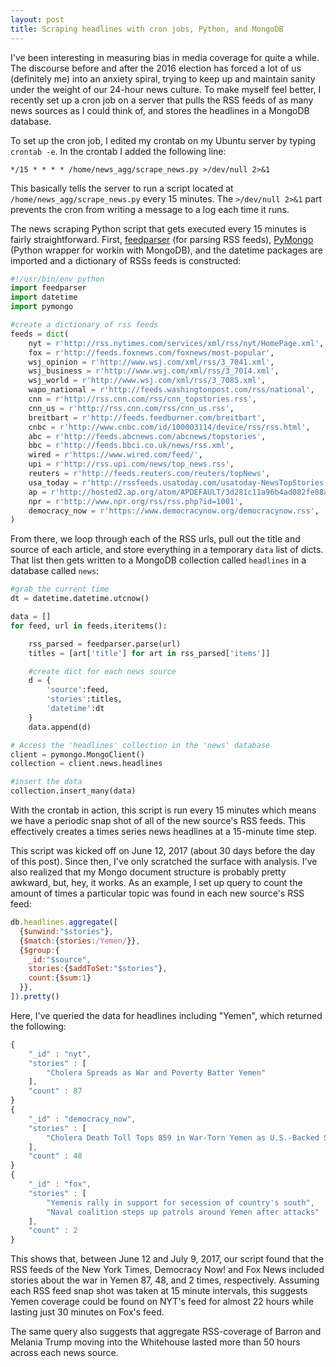 ```yaml
---
layout: post
title: Scraping headlines with cron jobs, Python, and MongoDB
---
```


I've been interesting in measuring bias in media coverage for quite a while. The discourse before and after the 2016 election has forced a lot of us (definitely me) into an anxiety spiral, trying to keep up and maintain sanity under the weight of our 24-hour news culture. To make myself feel better, I recently set up a cron job on a server that pulls the RSS feeds of as many news sources as I could think of, and stores the headlines in a MongoDB database.

To set up the cron job, I edited my crontab on my Ubuntu server by typing `crontab -e`. In the crontab I added the following line:

```crontab
*/15 * * * * /home/news_agg/scrape_news.py >/dev/null 2>&1
```

This basically tells the server to run a script located at `/home/news_agg/scrape_news.py` every 15 minutes. The `>/dev/null 2>&1` part prevents the cron from writing a message to a log each time it runs.

The news scraping Python script that gets executed every 15 minutes is fairly straightforward. First, [feedparser](https://github.com/kurtmckee/feedparser) (for parsing RSS feeds), [PyMongo](https://api.mongodb.com/python/current/) (Python wrapper for workin with MongoDB), and the datetime packages are imported and a dictionary of RSSs feeds is constructed:

```python
#!/usr/bin/env python
import feedparser
import datetime
import pymongo

#create a dictionary of rss feeds
feeds = dict(
    nyt = r'http://rss.nytimes.com/services/xml/rss/nyt/HomePage.xml',
    fox = r'http://feeds.foxnews.com/foxnews/most-popular',
    wsj_opinion = r'http://www.wsj.com/xml/rss/3_7041.xml',
    wsj_business = r'http://www.wsj.com/xml/rss/3_7014.xml',
    wsj_world = r'http://www.wsj.com/xml/rss/3_7085.xml',
    wapo_national = r'http://feeds.washingtonpost.com/rss/national',
    cnn = r'http://rss.cnn.com/rss/cnn_topstories.rss',
    cnn_us = r'http://rss.cnn.com/rss/cnn_us.rss',
    breitbart = r'http://feeds.feedburner.com/breitbart',
    cnbc = r'http://www.cnbc.com/id/100003114/device/rss/rss.html',
    abc = r'http://feeds.abcnews.com/abcnews/topstories',
    bbc = r'http://feeds.bbci.co.uk/news/rss.xml',
    wired = r'https://www.wired.com/feed/',
    upi = r'http://rss.upi.com/news/top_news.rss',
    reuters = r'http://feeds.reuters.com/reuters/topNews',
    usa_today = r'http://rssfeeds.usatoday.com/usatoday-NewsTopStories',
    ap = r'http://hosted2.ap.org/atom/APDEFAULT/3d281c11a96b4ad082fe88aa0db04305',
    npr = r'http://www.npr.org/rss/rss.php?id=1001',
    democracy_now = r'https://www.democracynow.org/democracynow.rss',
)
```

From there, we loop through each of the RSS urls, pull out the title and source of each article, and store everything in a temporary `data` list of dicts. That list then gets written to a MongoDB collection called `headlines` in a database called `news`:
```python
#grab the current time
dt = datetime.datetime.utcnow()

data = []
for feed, url in feeds.iteritems():

    rss_parsed = feedparser.parse(url)
    titles = [art['title'] for art in rss_parsed['items']]

    #create dict for each news source
    d = {
        'source':feed,
        'stories':titles,
        'datetime':dt
    }
    data.append(d)

# Access the 'headlines' collection in the 'news' database
client = pymongo.MongoClient()
collection = client.news.headlines

#insert the data
collection.insert_many(data)
```
With the crontab in action, this script is run every 15 minutes which means we have a periodic snap shot of all of the new source's RSS feeds. This effectively creates a times series news headlines at a 15-minute time step.

This script was kicked off on June 12, 2017 (about 30 days before the day of this post). Since then, I've only scratched the surface with analysis. I've also realized that my Mongo document structure is probably pretty awkward, but, hey, it works. As an example, I set up query to count the amount of times a particular topic was found in each  new source's RSS feed:

```javascript
db.headlines.aggregate([
  {$unwind:"$stories"},
  {$match:{stories:/Yemen/}},
  {$group:{
    _id:"$source",
    stories:{$addToSet:"$stories"},
    count:{$sum:1}
  }},
]).pretty()
```

Here, I've queried the data for headlines including "Yemen", which returned the following:
```javascript
{
	"_id" : "nyt",
	"stories" : [
		"Cholera Spreads as War and Poverty Batter Yemen"
	],
	"count" : 87
}
{
	"_id" : "democracy_now",
	"stories" : [
		"Cholera Death Toll Tops 859 in War-Torn Yemen as U.S.-Backed Saudi Assault Continues"
	],
	"count" : 48
}
{
	"_id" : "fox",
	"stories" : [
		"Yemenis rally in support for secession of country's south",
		"Naval coalition steps up patrols around Yemen after attacks"
	],
	"count" : 2
}
```

This shows that, between June 12 and July 9, 2017, our script found that the RSS feeds of the New York Times, Democracy Now! and Fox News included stories about the war in Yemen 87, 48, and 2 times, respectively. Assuming each RSS feed snap shot was taken at 15 minute intervals, this suggests Yemen coverage could be found on NYT's feed for almost 22 hours while lasting just 30 minutes on Fox's feed.

The same query also suggests that aggregate RSS-coverage of Barron and Melania Trump moving into the Whitehouse lasted more than 50 hours across each news source.
